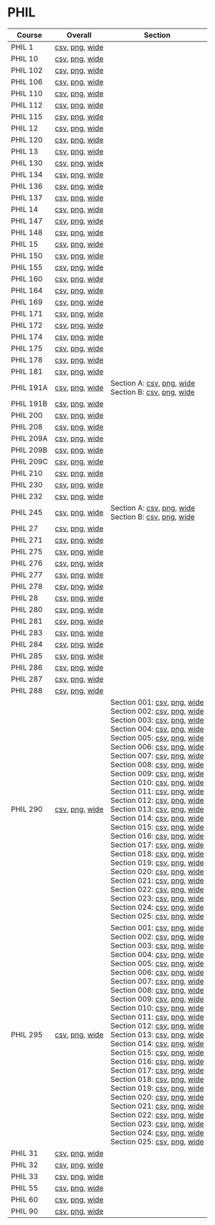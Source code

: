 # PHIL

| Course | Overall | Section |
| ------ | ------- | ------- |
| PHIL 1 | [csv](https://github.com/UCSD-Historical-Enrollment-Data/2024Fall/blob/main/overall/PHIL%201.csv), [png](https://raw.githubusercontent.com/UCSD-Historical-Enrollment-Data/2024Fall/main/plot_overall/PHIL%201.png), [wide](https://raw.githubusercontent.com/UCSD-Historical-Enrollment-Data/2024Fall/main/plot_overall_wide/PHIL%201.png) |  |
| PHIL 10 | [csv](https://github.com/UCSD-Historical-Enrollment-Data/2024Fall/blob/main/overall/PHIL%2010.csv), [png](https://raw.githubusercontent.com/UCSD-Historical-Enrollment-Data/2024Fall/main/plot_overall/PHIL%2010.png), [wide](https://raw.githubusercontent.com/UCSD-Historical-Enrollment-Data/2024Fall/main/plot_overall_wide/PHIL%2010.png) |  |
| PHIL 102 | [csv](https://github.com/UCSD-Historical-Enrollment-Data/2024Fall/blob/main/overall/PHIL%20102.csv), [png](https://raw.githubusercontent.com/UCSD-Historical-Enrollment-Data/2024Fall/main/plot_overall/PHIL%20102.png), [wide](https://raw.githubusercontent.com/UCSD-Historical-Enrollment-Data/2024Fall/main/plot_overall_wide/PHIL%20102.png) |  |
| PHIL 106 | [csv](https://github.com/UCSD-Historical-Enrollment-Data/2024Fall/blob/main/overall/PHIL%20106.csv), [png](https://raw.githubusercontent.com/UCSD-Historical-Enrollment-Data/2024Fall/main/plot_overall/PHIL%20106.png), [wide](https://raw.githubusercontent.com/UCSD-Historical-Enrollment-Data/2024Fall/main/plot_overall_wide/PHIL%20106.png) |  |
| PHIL 110 | [csv](https://github.com/UCSD-Historical-Enrollment-Data/2024Fall/blob/main/overall/PHIL%20110.csv), [png](https://raw.githubusercontent.com/UCSD-Historical-Enrollment-Data/2024Fall/main/plot_overall/PHIL%20110.png), [wide](https://raw.githubusercontent.com/UCSD-Historical-Enrollment-Data/2024Fall/main/plot_overall_wide/PHIL%20110.png) |  |
| PHIL 112 | [csv](https://github.com/UCSD-Historical-Enrollment-Data/2024Fall/blob/main/overall/PHIL%20112.csv), [png](https://raw.githubusercontent.com/UCSD-Historical-Enrollment-Data/2024Fall/main/plot_overall/PHIL%20112.png), [wide](https://raw.githubusercontent.com/UCSD-Historical-Enrollment-Data/2024Fall/main/plot_overall_wide/PHIL%20112.png) |  |
| PHIL 115 | [csv](https://github.com/UCSD-Historical-Enrollment-Data/2024Fall/blob/main/overall/PHIL%20115.csv), [png](https://raw.githubusercontent.com/UCSD-Historical-Enrollment-Data/2024Fall/main/plot_overall/PHIL%20115.png), [wide](https://raw.githubusercontent.com/UCSD-Historical-Enrollment-Data/2024Fall/main/plot_overall_wide/PHIL%20115.png) |  |
| PHIL 12 | [csv](https://github.com/UCSD-Historical-Enrollment-Data/2024Fall/blob/main/overall/PHIL%2012.csv), [png](https://raw.githubusercontent.com/UCSD-Historical-Enrollment-Data/2024Fall/main/plot_overall/PHIL%2012.png), [wide](https://raw.githubusercontent.com/UCSD-Historical-Enrollment-Data/2024Fall/main/plot_overall_wide/PHIL%2012.png) |  |
| PHIL 120 | [csv](https://github.com/UCSD-Historical-Enrollment-Data/2024Fall/blob/main/overall/PHIL%20120.csv), [png](https://raw.githubusercontent.com/UCSD-Historical-Enrollment-Data/2024Fall/main/plot_overall/PHIL%20120.png), [wide](https://raw.githubusercontent.com/UCSD-Historical-Enrollment-Data/2024Fall/main/plot_overall_wide/PHIL%20120.png) |  |
| PHIL 13 | [csv](https://github.com/UCSD-Historical-Enrollment-Data/2024Fall/blob/main/overall/PHIL%2013.csv), [png](https://raw.githubusercontent.com/UCSD-Historical-Enrollment-Data/2024Fall/main/plot_overall/PHIL%2013.png), [wide](https://raw.githubusercontent.com/UCSD-Historical-Enrollment-Data/2024Fall/main/plot_overall_wide/PHIL%2013.png) |  |
| PHIL 130 | [csv](https://github.com/UCSD-Historical-Enrollment-Data/2024Fall/blob/main/overall/PHIL%20130.csv), [png](https://raw.githubusercontent.com/UCSD-Historical-Enrollment-Data/2024Fall/main/plot_overall/PHIL%20130.png), [wide](https://raw.githubusercontent.com/UCSD-Historical-Enrollment-Data/2024Fall/main/plot_overall_wide/PHIL%20130.png) |  |
| PHIL 134 | [csv](https://github.com/UCSD-Historical-Enrollment-Data/2024Fall/blob/main/overall/PHIL%20134.csv), [png](https://raw.githubusercontent.com/UCSD-Historical-Enrollment-Data/2024Fall/main/plot_overall/PHIL%20134.png), [wide](https://raw.githubusercontent.com/UCSD-Historical-Enrollment-Data/2024Fall/main/plot_overall_wide/PHIL%20134.png) |  |
| PHIL 136 | [csv](https://github.com/UCSD-Historical-Enrollment-Data/2024Fall/blob/main/overall/PHIL%20136.csv), [png](https://raw.githubusercontent.com/UCSD-Historical-Enrollment-Data/2024Fall/main/plot_overall/PHIL%20136.png), [wide](https://raw.githubusercontent.com/UCSD-Historical-Enrollment-Data/2024Fall/main/plot_overall_wide/PHIL%20136.png) |  |
| PHIL 137 | [csv](https://github.com/UCSD-Historical-Enrollment-Data/2024Fall/blob/main/overall/PHIL%20137.csv), [png](https://raw.githubusercontent.com/UCSD-Historical-Enrollment-Data/2024Fall/main/plot_overall/PHIL%20137.png), [wide](https://raw.githubusercontent.com/UCSD-Historical-Enrollment-Data/2024Fall/main/plot_overall_wide/PHIL%20137.png) |  |
| PHIL 14 | [csv](https://github.com/UCSD-Historical-Enrollment-Data/2024Fall/blob/main/overall/PHIL%2014.csv), [png](https://raw.githubusercontent.com/UCSD-Historical-Enrollment-Data/2024Fall/main/plot_overall/PHIL%2014.png), [wide](https://raw.githubusercontent.com/UCSD-Historical-Enrollment-Data/2024Fall/main/plot_overall_wide/PHIL%2014.png) |  |
| PHIL 147 | [csv](https://github.com/UCSD-Historical-Enrollment-Data/2024Fall/blob/main/overall/PHIL%20147.csv), [png](https://raw.githubusercontent.com/UCSD-Historical-Enrollment-Data/2024Fall/main/plot_overall/PHIL%20147.png), [wide](https://raw.githubusercontent.com/UCSD-Historical-Enrollment-Data/2024Fall/main/plot_overall_wide/PHIL%20147.png) |  |
| PHIL 148 | [csv](https://github.com/UCSD-Historical-Enrollment-Data/2024Fall/blob/main/overall/PHIL%20148.csv), [png](https://raw.githubusercontent.com/UCSD-Historical-Enrollment-Data/2024Fall/main/plot_overall/PHIL%20148.png), [wide](https://raw.githubusercontent.com/UCSD-Historical-Enrollment-Data/2024Fall/main/plot_overall_wide/PHIL%20148.png) |  |
| PHIL 15 | [csv](https://github.com/UCSD-Historical-Enrollment-Data/2024Fall/blob/main/overall/PHIL%2015.csv), [png](https://raw.githubusercontent.com/UCSD-Historical-Enrollment-Data/2024Fall/main/plot_overall/PHIL%2015.png), [wide](https://raw.githubusercontent.com/UCSD-Historical-Enrollment-Data/2024Fall/main/plot_overall_wide/PHIL%2015.png) |  |
| PHIL 150 | [csv](https://github.com/UCSD-Historical-Enrollment-Data/2024Fall/blob/main/overall/PHIL%20150.csv), [png](https://raw.githubusercontent.com/UCSD-Historical-Enrollment-Data/2024Fall/main/plot_overall/PHIL%20150.png), [wide](https://raw.githubusercontent.com/UCSD-Historical-Enrollment-Data/2024Fall/main/plot_overall_wide/PHIL%20150.png) |  |
| PHIL 155 | [csv](https://github.com/UCSD-Historical-Enrollment-Data/2024Fall/blob/main/overall/PHIL%20155.csv), [png](https://raw.githubusercontent.com/UCSD-Historical-Enrollment-Data/2024Fall/main/plot_overall/PHIL%20155.png), [wide](https://raw.githubusercontent.com/UCSD-Historical-Enrollment-Data/2024Fall/main/plot_overall_wide/PHIL%20155.png) |  |
| PHIL 160 | [csv](https://github.com/UCSD-Historical-Enrollment-Data/2024Fall/blob/main/overall/PHIL%20160.csv), [png](https://raw.githubusercontent.com/UCSD-Historical-Enrollment-Data/2024Fall/main/plot_overall/PHIL%20160.png), [wide](https://raw.githubusercontent.com/UCSD-Historical-Enrollment-Data/2024Fall/main/plot_overall_wide/PHIL%20160.png) |  |
| PHIL 164 | [csv](https://github.com/UCSD-Historical-Enrollment-Data/2024Fall/blob/main/overall/PHIL%20164.csv), [png](https://raw.githubusercontent.com/UCSD-Historical-Enrollment-Data/2024Fall/main/plot_overall/PHIL%20164.png), [wide](https://raw.githubusercontent.com/UCSD-Historical-Enrollment-Data/2024Fall/main/plot_overall_wide/PHIL%20164.png) |  |
| PHIL 169 | [csv](https://github.com/UCSD-Historical-Enrollment-Data/2024Fall/blob/main/overall/PHIL%20169.csv), [png](https://raw.githubusercontent.com/UCSD-Historical-Enrollment-Data/2024Fall/main/plot_overall/PHIL%20169.png), [wide](https://raw.githubusercontent.com/UCSD-Historical-Enrollment-Data/2024Fall/main/plot_overall_wide/PHIL%20169.png) |  |
| PHIL 171 | [csv](https://github.com/UCSD-Historical-Enrollment-Data/2024Fall/blob/main/overall/PHIL%20171.csv), [png](https://raw.githubusercontent.com/UCSD-Historical-Enrollment-Data/2024Fall/main/plot_overall/PHIL%20171.png), [wide](https://raw.githubusercontent.com/UCSD-Historical-Enrollment-Data/2024Fall/main/plot_overall_wide/PHIL%20171.png) |  |
| PHIL 172 | [csv](https://github.com/UCSD-Historical-Enrollment-Data/2024Fall/blob/main/overall/PHIL%20172.csv), [png](https://raw.githubusercontent.com/UCSD-Historical-Enrollment-Data/2024Fall/main/plot_overall/PHIL%20172.png), [wide](https://raw.githubusercontent.com/UCSD-Historical-Enrollment-Data/2024Fall/main/plot_overall_wide/PHIL%20172.png) |  |
| PHIL 174 | [csv](https://github.com/UCSD-Historical-Enrollment-Data/2024Fall/blob/main/overall/PHIL%20174.csv), [png](https://raw.githubusercontent.com/UCSD-Historical-Enrollment-Data/2024Fall/main/plot_overall/PHIL%20174.png), [wide](https://raw.githubusercontent.com/UCSD-Historical-Enrollment-Data/2024Fall/main/plot_overall_wide/PHIL%20174.png) |  |
| PHIL 175 | [csv](https://github.com/UCSD-Historical-Enrollment-Data/2024Fall/blob/main/overall/PHIL%20175.csv), [png](https://raw.githubusercontent.com/UCSD-Historical-Enrollment-Data/2024Fall/main/plot_overall/PHIL%20175.png), [wide](https://raw.githubusercontent.com/UCSD-Historical-Enrollment-Data/2024Fall/main/plot_overall_wide/PHIL%20175.png) |  |
| PHIL 178 | [csv](https://github.com/UCSD-Historical-Enrollment-Data/2024Fall/blob/main/overall/PHIL%20178.csv), [png](https://raw.githubusercontent.com/UCSD-Historical-Enrollment-Data/2024Fall/main/plot_overall/PHIL%20178.png), [wide](https://raw.githubusercontent.com/UCSD-Historical-Enrollment-Data/2024Fall/main/plot_overall_wide/PHIL%20178.png) |  |
| PHIL 181 | [csv](https://github.com/UCSD-Historical-Enrollment-Data/2024Fall/blob/main/overall/PHIL%20181.csv), [png](https://raw.githubusercontent.com/UCSD-Historical-Enrollment-Data/2024Fall/main/plot_overall/PHIL%20181.png), [wide](https://raw.githubusercontent.com/UCSD-Historical-Enrollment-Data/2024Fall/main/plot_overall_wide/PHIL%20181.png) |  |
| PHIL 191A | [csv](https://github.com/UCSD-Historical-Enrollment-Data/2024Fall/blob/main/overall/PHIL%20191A.csv), [png](https://raw.githubusercontent.com/UCSD-Historical-Enrollment-Data/2024Fall/main/plot_overall/PHIL%20191A.png), [wide](https://raw.githubusercontent.com/UCSD-Historical-Enrollment-Data/2024Fall/main/plot_overall_wide/PHIL%20191A.png) | Section A: [csv](https://github.com/UCSD-Historical-Enrollment-Data/2024Fall/blob/main/section/PHIL%20191A_A.csv), [png](https://raw.githubusercontent.com/UCSD-Historical-Enrollment-Data/2024Fall/main/plot_section/PHIL%20191A_A.png), [wide](https://raw.githubusercontent.com/UCSD-Historical-Enrollment-Data/2024Fall/main/plot_section_wide/PHIL%20191A_A.png)<br>Section B: [csv](https://github.com/UCSD-Historical-Enrollment-Data/2024Fall/blob/main/section/PHIL%20191A_B.csv), [png](https://raw.githubusercontent.com/UCSD-Historical-Enrollment-Data/2024Fall/main/plot_section/PHIL%20191A_B.png), [wide](https://raw.githubusercontent.com/UCSD-Historical-Enrollment-Data/2024Fall/main/plot_section_wide/PHIL%20191A_B.png) |
| PHIL 191B | [csv](https://github.com/UCSD-Historical-Enrollment-Data/2024Fall/blob/main/overall/PHIL%20191B.csv), [png](https://raw.githubusercontent.com/UCSD-Historical-Enrollment-Data/2024Fall/main/plot_overall/PHIL%20191B.png), [wide](https://raw.githubusercontent.com/UCSD-Historical-Enrollment-Data/2024Fall/main/plot_overall_wide/PHIL%20191B.png) |  |
| PHIL 200 | [csv](https://github.com/UCSD-Historical-Enrollment-Data/2024Fall/blob/main/overall/PHIL%20200.csv), [png](https://raw.githubusercontent.com/UCSD-Historical-Enrollment-Data/2024Fall/main/plot_overall/PHIL%20200.png), [wide](https://raw.githubusercontent.com/UCSD-Historical-Enrollment-Data/2024Fall/main/plot_overall_wide/PHIL%20200.png) |  |
| PHIL 208 | [csv](https://github.com/UCSD-Historical-Enrollment-Data/2024Fall/blob/main/overall/PHIL%20208.csv), [png](https://raw.githubusercontent.com/UCSD-Historical-Enrollment-Data/2024Fall/main/plot_overall/PHIL%20208.png), [wide](https://raw.githubusercontent.com/UCSD-Historical-Enrollment-Data/2024Fall/main/plot_overall_wide/PHIL%20208.png) |  |
| PHIL 209A | [csv](https://github.com/UCSD-Historical-Enrollment-Data/2024Fall/blob/main/overall/PHIL%20209A.csv), [png](https://raw.githubusercontent.com/UCSD-Historical-Enrollment-Data/2024Fall/main/plot_overall/PHIL%20209A.png), [wide](https://raw.githubusercontent.com/UCSD-Historical-Enrollment-Data/2024Fall/main/plot_overall_wide/PHIL%20209A.png) |  |
| PHIL 209B | [csv](https://github.com/UCSD-Historical-Enrollment-Data/2024Fall/blob/main/overall/PHIL%20209B.csv), [png](https://raw.githubusercontent.com/UCSD-Historical-Enrollment-Data/2024Fall/main/plot_overall/PHIL%20209B.png), [wide](https://raw.githubusercontent.com/UCSD-Historical-Enrollment-Data/2024Fall/main/plot_overall_wide/PHIL%20209B.png) |  |
| PHIL 209C | [csv](https://github.com/UCSD-Historical-Enrollment-Data/2024Fall/blob/main/overall/PHIL%20209C.csv), [png](https://raw.githubusercontent.com/UCSD-Historical-Enrollment-Data/2024Fall/main/plot_overall/PHIL%20209C.png), [wide](https://raw.githubusercontent.com/UCSD-Historical-Enrollment-Data/2024Fall/main/plot_overall_wide/PHIL%20209C.png) |  |
| PHIL 210 | [csv](https://github.com/UCSD-Historical-Enrollment-Data/2024Fall/blob/main/overall/PHIL%20210.csv), [png](https://raw.githubusercontent.com/UCSD-Historical-Enrollment-Data/2024Fall/main/plot_overall/PHIL%20210.png), [wide](https://raw.githubusercontent.com/UCSD-Historical-Enrollment-Data/2024Fall/main/plot_overall_wide/PHIL%20210.png) |  |
| PHIL 230 | [csv](https://github.com/UCSD-Historical-Enrollment-Data/2024Fall/blob/main/overall/PHIL%20230.csv), [png](https://raw.githubusercontent.com/UCSD-Historical-Enrollment-Data/2024Fall/main/plot_overall/PHIL%20230.png), [wide](https://raw.githubusercontent.com/UCSD-Historical-Enrollment-Data/2024Fall/main/plot_overall_wide/PHIL%20230.png) |  |
| PHIL 232 | [csv](https://github.com/UCSD-Historical-Enrollment-Data/2024Fall/blob/main/overall/PHIL%20232.csv), [png](https://raw.githubusercontent.com/UCSD-Historical-Enrollment-Data/2024Fall/main/plot_overall/PHIL%20232.png), [wide](https://raw.githubusercontent.com/UCSD-Historical-Enrollment-Data/2024Fall/main/plot_overall_wide/PHIL%20232.png) |  |
| PHIL 245 | [csv](https://github.com/UCSD-Historical-Enrollment-Data/2024Fall/blob/main/overall/PHIL%20245.csv), [png](https://raw.githubusercontent.com/UCSD-Historical-Enrollment-Data/2024Fall/main/plot_overall/PHIL%20245.png), [wide](https://raw.githubusercontent.com/UCSD-Historical-Enrollment-Data/2024Fall/main/plot_overall_wide/PHIL%20245.png) | Section A: [csv](https://github.com/UCSD-Historical-Enrollment-Data/2024Fall/blob/main/section/PHIL%20245_A.csv), [png](https://raw.githubusercontent.com/UCSD-Historical-Enrollment-Data/2024Fall/main/plot_section/PHIL%20245_A.png), [wide](https://raw.githubusercontent.com/UCSD-Historical-Enrollment-Data/2024Fall/main/plot_section_wide/PHIL%20245_A.png)<br>Section B: [csv](https://github.com/UCSD-Historical-Enrollment-Data/2024Fall/blob/main/section/PHIL%20245_B.csv), [png](https://raw.githubusercontent.com/UCSD-Historical-Enrollment-Data/2024Fall/main/plot_section/PHIL%20245_B.png), [wide](https://raw.githubusercontent.com/UCSD-Historical-Enrollment-Data/2024Fall/main/plot_section_wide/PHIL%20245_B.png) |
| PHIL 27 | [csv](https://github.com/UCSD-Historical-Enrollment-Data/2024Fall/blob/main/overall/PHIL%2027.csv), [png](https://raw.githubusercontent.com/UCSD-Historical-Enrollment-Data/2024Fall/main/plot_overall/PHIL%2027.png), [wide](https://raw.githubusercontent.com/UCSD-Historical-Enrollment-Data/2024Fall/main/plot_overall_wide/PHIL%2027.png) |  |
| PHIL 271 | [csv](https://github.com/UCSD-Historical-Enrollment-Data/2024Fall/blob/main/overall/PHIL%20271.csv), [png](https://raw.githubusercontent.com/UCSD-Historical-Enrollment-Data/2024Fall/main/plot_overall/PHIL%20271.png), [wide](https://raw.githubusercontent.com/UCSD-Historical-Enrollment-Data/2024Fall/main/plot_overall_wide/PHIL%20271.png) |  |
| PHIL 275 | [csv](https://github.com/UCSD-Historical-Enrollment-Data/2024Fall/blob/main/overall/PHIL%20275.csv), [png](https://raw.githubusercontent.com/UCSD-Historical-Enrollment-Data/2024Fall/main/plot_overall/PHIL%20275.png), [wide](https://raw.githubusercontent.com/UCSD-Historical-Enrollment-Data/2024Fall/main/plot_overall_wide/PHIL%20275.png) |  |
| PHIL 276 | [csv](https://github.com/UCSD-Historical-Enrollment-Data/2024Fall/blob/main/overall/PHIL%20276.csv), [png](https://raw.githubusercontent.com/UCSD-Historical-Enrollment-Data/2024Fall/main/plot_overall/PHIL%20276.png), [wide](https://raw.githubusercontent.com/UCSD-Historical-Enrollment-Data/2024Fall/main/plot_overall_wide/PHIL%20276.png) |  |
| PHIL 277 | [csv](https://github.com/UCSD-Historical-Enrollment-Data/2024Fall/blob/main/overall/PHIL%20277.csv), [png](https://raw.githubusercontent.com/UCSD-Historical-Enrollment-Data/2024Fall/main/plot_overall/PHIL%20277.png), [wide](https://raw.githubusercontent.com/UCSD-Historical-Enrollment-Data/2024Fall/main/plot_overall_wide/PHIL%20277.png) |  |
| PHIL 278 | [csv](https://github.com/UCSD-Historical-Enrollment-Data/2024Fall/blob/main/overall/PHIL%20278.csv), [png](https://raw.githubusercontent.com/UCSD-Historical-Enrollment-Data/2024Fall/main/plot_overall/PHIL%20278.png), [wide](https://raw.githubusercontent.com/UCSD-Historical-Enrollment-Data/2024Fall/main/plot_overall_wide/PHIL%20278.png) |  |
| PHIL 28 | [csv](https://github.com/UCSD-Historical-Enrollment-Data/2024Fall/blob/main/overall/PHIL%2028.csv), [png](https://raw.githubusercontent.com/UCSD-Historical-Enrollment-Data/2024Fall/main/plot_overall/PHIL%2028.png), [wide](https://raw.githubusercontent.com/UCSD-Historical-Enrollment-Data/2024Fall/main/plot_overall_wide/PHIL%2028.png) |  |
| PHIL 280 | [csv](https://github.com/UCSD-Historical-Enrollment-Data/2024Fall/blob/main/overall/PHIL%20280.csv), [png](https://raw.githubusercontent.com/UCSD-Historical-Enrollment-Data/2024Fall/main/plot_overall/PHIL%20280.png), [wide](https://raw.githubusercontent.com/UCSD-Historical-Enrollment-Data/2024Fall/main/plot_overall_wide/PHIL%20280.png) |  |
| PHIL 281 | [csv](https://github.com/UCSD-Historical-Enrollment-Data/2024Fall/blob/main/overall/PHIL%20281.csv), [png](https://raw.githubusercontent.com/UCSD-Historical-Enrollment-Data/2024Fall/main/plot_overall/PHIL%20281.png), [wide](https://raw.githubusercontent.com/UCSD-Historical-Enrollment-Data/2024Fall/main/plot_overall_wide/PHIL%20281.png) |  |
| PHIL 283 | [csv](https://github.com/UCSD-Historical-Enrollment-Data/2024Fall/blob/main/overall/PHIL%20283.csv), [png](https://raw.githubusercontent.com/UCSD-Historical-Enrollment-Data/2024Fall/main/plot_overall/PHIL%20283.png), [wide](https://raw.githubusercontent.com/UCSD-Historical-Enrollment-Data/2024Fall/main/plot_overall_wide/PHIL%20283.png) |  |
| PHIL 284 | [csv](https://github.com/UCSD-Historical-Enrollment-Data/2024Fall/blob/main/overall/PHIL%20284.csv), [png](https://raw.githubusercontent.com/UCSD-Historical-Enrollment-Data/2024Fall/main/plot_overall/PHIL%20284.png), [wide](https://raw.githubusercontent.com/UCSD-Historical-Enrollment-Data/2024Fall/main/plot_overall_wide/PHIL%20284.png) |  |
| PHIL 285 | [csv](https://github.com/UCSD-Historical-Enrollment-Data/2024Fall/blob/main/overall/PHIL%20285.csv), [png](https://raw.githubusercontent.com/UCSD-Historical-Enrollment-Data/2024Fall/main/plot_overall/PHIL%20285.png), [wide](https://raw.githubusercontent.com/UCSD-Historical-Enrollment-Data/2024Fall/main/plot_overall_wide/PHIL%20285.png) |  |
| PHIL 286 | [csv](https://github.com/UCSD-Historical-Enrollment-Data/2024Fall/blob/main/overall/PHIL%20286.csv), [png](https://raw.githubusercontent.com/UCSD-Historical-Enrollment-Data/2024Fall/main/plot_overall/PHIL%20286.png), [wide](https://raw.githubusercontent.com/UCSD-Historical-Enrollment-Data/2024Fall/main/plot_overall_wide/PHIL%20286.png) |  |
| PHIL 287 | [csv](https://github.com/UCSD-Historical-Enrollment-Data/2024Fall/blob/main/overall/PHIL%20287.csv), [png](https://raw.githubusercontent.com/UCSD-Historical-Enrollment-Data/2024Fall/main/plot_overall/PHIL%20287.png), [wide](https://raw.githubusercontent.com/UCSD-Historical-Enrollment-Data/2024Fall/main/plot_overall_wide/PHIL%20287.png) |  |
| PHIL 288 | [csv](https://github.com/UCSD-Historical-Enrollment-Data/2024Fall/blob/main/overall/PHIL%20288.csv), [png](https://raw.githubusercontent.com/UCSD-Historical-Enrollment-Data/2024Fall/main/plot_overall/PHIL%20288.png), [wide](https://raw.githubusercontent.com/UCSD-Historical-Enrollment-Data/2024Fall/main/plot_overall_wide/PHIL%20288.png) |  |
| PHIL 290 | [csv](https://github.com/UCSD-Historical-Enrollment-Data/2024Fall/blob/main/overall/PHIL%20290.csv), [png](https://raw.githubusercontent.com/UCSD-Historical-Enrollment-Data/2024Fall/main/plot_overall/PHIL%20290.png), [wide](https://raw.githubusercontent.com/UCSD-Historical-Enrollment-Data/2024Fall/main/plot_overall_wide/PHIL%20290.png) | Section 001: [csv](https://github.com/UCSD-Historical-Enrollment-Data/2024Fall/blob/main/section/PHIL%20290_001.csv), [png](https://raw.githubusercontent.com/UCSD-Historical-Enrollment-Data/2024Fall/main/plot_section/PHIL%20290_001.png), [wide](https://raw.githubusercontent.com/UCSD-Historical-Enrollment-Data/2024Fall/main/plot_section_wide/PHIL%20290_001.png)<br>Section 002: [csv](https://github.com/UCSD-Historical-Enrollment-Data/2024Fall/blob/main/section/PHIL%20290_002.csv), [png](https://raw.githubusercontent.com/UCSD-Historical-Enrollment-Data/2024Fall/main/plot_section/PHIL%20290_002.png), [wide](https://raw.githubusercontent.com/UCSD-Historical-Enrollment-Data/2024Fall/main/plot_section_wide/PHIL%20290_002.png)<br>Section 003: [csv](https://github.com/UCSD-Historical-Enrollment-Data/2024Fall/blob/main/section/PHIL%20290_003.csv), [png](https://raw.githubusercontent.com/UCSD-Historical-Enrollment-Data/2024Fall/main/plot_section/PHIL%20290_003.png), [wide](https://raw.githubusercontent.com/UCSD-Historical-Enrollment-Data/2024Fall/main/plot_section_wide/PHIL%20290_003.png)<br>Section 004: [csv](https://github.com/UCSD-Historical-Enrollment-Data/2024Fall/blob/main/section/PHIL%20290_004.csv), [png](https://raw.githubusercontent.com/UCSD-Historical-Enrollment-Data/2024Fall/main/plot_section/PHIL%20290_004.png), [wide](https://raw.githubusercontent.com/UCSD-Historical-Enrollment-Data/2024Fall/main/plot_section_wide/PHIL%20290_004.png)<br>Section 005: [csv](https://github.com/UCSD-Historical-Enrollment-Data/2024Fall/blob/main/section/PHIL%20290_005.csv), [png](https://raw.githubusercontent.com/UCSD-Historical-Enrollment-Data/2024Fall/main/plot_section/PHIL%20290_005.png), [wide](https://raw.githubusercontent.com/UCSD-Historical-Enrollment-Data/2024Fall/main/plot_section_wide/PHIL%20290_005.png)<br>Section 006: [csv](https://github.com/UCSD-Historical-Enrollment-Data/2024Fall/blob/main/section/PHIL%20290_006.csv), [png](https://raw.githubusercontent.com/UCSD-Historical-Enrollment-Data/2024Fall/main/plot_section/PHIL%20290_006.png), [wide](https://raw.githubusercontent.com/UCSD-Historical-Enrollment-Data/2024Fall/main/plot_section_wide/PHIL%20290_006.png)<br>Section 007: [csv](https://github.com/UCSD-Historical-Enrollment-Data/2024Fall/blob/main/section/PHIL%20290_007.csv), [png](https://raw.githubusercontent.com/UCSD-Historical-Enrollment-Data/2024Fall/main/plot_section/PHIL%20290_007.png), [wide](https://raw.githubusercontent.com/UCSD-Historical-Enrollment-Data/2024Fall/main/plot_section_wide/PHIL%20290_007.png)<br>Section 008: [csv](https://github.com/UCSD-Historical-Enrollment-Data/2024Fall/blob/main/section/PHIL%20290_008.csv), [png](https://raw.githubusercontent.com/UCSD-Historical-Enrollment-Data/2024Fall/main/plot_section/PHIL%20290_008.png), [wide](https://raw.githubusercontent.com/UCSD-Historical-Enrollment-Data/2024Fall/main/plot_section_wide/PHIL%20290_008.png)<br>Section 009: [csv](https://github.com/UCSD-Historical-Enrollment-Data/2024Fall/blob/main/section/PHIL%20290_009.csv), [png](https://raw.githubusercontent.com/UCSD-Historical-Enrollment-Data/2024Fall/main/plot_section/PHIL%20290_009.png), [wide](https://raw.githubusercontent.com/UCSD-Historical-Enrollment-Data/2024Fall/main/plot_section_wide/PHIL%20290_009.png)<br>Section 010: [csv](https://github.com/UCSD-Historical-Enrollment-Data/2024Fall/blob/main/section/PHIL%20290_010.csv), [png](https://raw.githubusercontent.com/UCSD-Historical-Enrollment-Data/2024Fall/main/plot_section/PHIL%20290_010.png), [wide](https://raw.githubusercontent.com/UCSD-Historical-Enrollment-Data/2024Fall/main/plot_section_wide/PHIL%20290_010.png)<br>Section 011: [csv](https://github.com/UCSD-Historical-Enrollment-Data/2024Fall/blob/main/section/PHIL%20290_011.csv), [png](https://raw.githubusercontent.com/UCSD-Historical-Enrollment-Data/2024Fall/main/plot_section/PHIL%20290_011.png), [wide](https://raw.githubusercontent.com/UCSD-Historical-Enrollment-Data/2024Fall/main/plot_section_wide/PHIL%20290_011.png)<br>Section 012: [csv](https://github.com/UCSD-Historical-Enrollment-Data/2024Fall/blob/main/section/PHIL%20290_012.csv), [png](https://raw.githubusercontent.com/UCSD-Historical-Enrollment-Data/2024Fall/main/plot_section/PHIL%20290_012.png), [wide](https://raw.githubusercontent.com/UCSD-Historical-Enrollment-Data/2024Fall/main/plot_section_wide/PHIL%20290_012.png)<br>Section 013: [csv](https://github.com/UCSD-Historical-Enrollment-Data/2024Fall/blob/main/section/PHIL%20290_013.csv), [png](https://raw.githubusercontent.com/UCSD-Historical-Enrollment-Data/2024Fall/main/plot_section/PHIL%20290_013.png), [wide](https://raw.githubusercontent.com/UCSD-Historical-Enrollment-Data/2024Fall/main/plot_section_wide/PHIL%20290_013.png)<br>Section 014: [csv](https://github.com/UCSD-Historical-Enrollment-Data/2024Fall/blob/main/section/PHIL%20290_014.csv), [png](https://raw.githubusercontent.com/UCSD-Historical-Enrollment-Data/2024Fall/main/plot_section/PHIL%20290_014.png), [wide](https://raw.githubusercontent.com/UCSD-Historical-Enrollment-Data/2024Fall/main/plot_section_wide/PHIL%20290_014.png)<br>Section 015: [csv](https://github.com/UCSD-Historical-Enrollment-Data/2024Fall/blob/main/section/PHIL%20290_015.csv), [png](https://raw.githubusercontent.com/UCSD-Historical-Enrollment-Data/2024Fall/main/plot_section/PHIL%20290_015.png), [wide](https://raw.githubusercontent.com/UCSD-Historical-Enrollment-Data/2024Fall/main/plot_section_wide/PHIL%20290_015.png)<br>Section 016: [csv](https://github.com/UCSD-Historical-Enrollment-Data/2024Fall/blob/main/section/PHIL%20290_016.csv), [png](https://raw.githubusercontent.com/UCSD-Historical-Enrollment-Data/2024Fall/main/plot_section/PHIL%20290_016.png), [wide](https://raw.githubusercontent.com/UCSD-Historical-Enrollment-Data/2024Fall/main/plot_section_wide/PHIL%20290_016.png)<br>Section 017: [csv](https://github.com/UCSD-Historical-Enrollment-Data/2024Fall/blob/main/section/PHIL%20290_017.csv), [png](https://raw.githubusercontent.com/UCSD-Historical-Enrollment-Data/2024Fall/main/plot_section/PHIL%20290_017.png), [wide](https://raw.githubusercontent.com/UCSD-Historical-Enrollment-Data/2024Fall/main/plot_section_wide/PHIL%20290_017.png)<br>Section 018: [csv](https://github.com/UCSD-Historical-Enrollment-Data/2024Fall/blob/main/section/PHIL%20290_018.csv), [png](https://raw.githubusercontent.com/UCSD-Historical-Enrollment-Data/2024Fall/main/plot_section/PHIL%20290_018.png), [wide](https://raw.githubusercontent.com/UCSD-Historical-Enrollment-Data/2024Fall/main/plot_section_wide/PHIL%20290_018.png)<br>Section 019: [csv](https://github.com/UCSD-Historical-Enrollment-Data/2024Fall/blob/main/section/PHIL%20290_019.csv), [png](https://raw.githubusercontent.com/UCSD-Historical-Enrollment-Data/2024Fall/main/plot_section/PHIL%20290_019.png), [wide](https://raw.githubusercontent.com/UCSD-Historical-Enrollment-Data/2024Fall/main/plot_section_wide/PHIL%20290_019.png)<br>Section 020: [csv](https://github.com/UCSD-Historical-Enrollment-Data/2024Fall/blob/main/section/PHIL%20290_020.csv), [png](https://raw.githubusercontent.com/UCSD-Historical-Enrollment-Data/2024Fall/main/plot_section/PHIL%20290_020.png), [wide](https://raw.githubusercontent.com/UCSD-Historical-Enrollment-Data/2024Fall/main/plot_section_wide/PHIL%20290_020.png)<br>Section 021: [csv](https://github.com/UCSD-Historical-Enrollment-Data/2024Fall/blob/main/section/PHIL%20290_021.csv), [png](https://raw.githubusercontent.com/UCSD-Historical-Enrollment-Data/2024Fall/main/plot_section/PHIL%20290_021.png), [wide](https://raw.githubusercontent.com/UCSD-Historical-Enrollment-Data/2024Fall/main/plot_section_wide/PHIL%20290_021.png)<br>Section 022: [csv](https://github.com/UCSD-Historical-Enrollment-Data/2024Fall/blob/main/section/PHIL%20290_022.csv), [png](https://raw.githubusercontent.com/UCSD-Historical-Enrollment-Data/2024Fall/main/plot_section/PHIL%20290_022.png), [wide](https://raw.githubusercontent.com/UCSD-Historical-Enrollment-Data/2024Fall/main/plot_section_wide/PHIL%20290_022.png)<br>Section 023: [csv](https://github.com/UCSD-Historical-Enrollment-Data/2024Fall/blob/main/section/PHIL%20290_023.csv), [png](https://raw.githubusercontent.com/UCSD-Historical-Enrollment-Data/2024Fall/main/plot_section/PHIL%20290_023.png), [wide](https://raw.githubusercontent.com/UCSD-Historical-Enrollment-Data/2024Fall/main/plot_section_wide/PHIL%20290_023.png)<br>Section 024: [csv](https://github.com/UCSD-Historical-Enrollment-Data/2024Fall/blob/main/section/PHIL%20290_024.csv), [png](https://raw.githubusercontent.com/UCSD-Historical-Enrollment-Data/2024Fall/main/plot_section/PHIL%20290_024.png), [wide](https://raw.githubusercontent.com/UCSD-Historical-Enrollment-Data/2024Fall/main/plot_section_wide/PHIL%20290_024.png)<br>Section 025: [csv](https://github.com/UCSD-Historical-Enrollment-Data/2024Fall/blob/main/section/PHIL%20290_025.csv), [png](https://raw.githubusercontent.com/UCSD-Historical-Enrollment-Data/2024Fall/main/plot_section/PHIL%20290_025.png), [wide](https://raw.githubusercontent.com/UCSD-Historical-Enrollment-Data/2024Fall/main/plot_section_wide/PHIL%20290_025.png) |
| PHIL 295 | [csv](https://github.com/UCSD-Historical-Enrollment-Data/2024Fall/blob/main/overall/PHIL%20295.csv), [png](https://raw.githubusercontent.com/UCSD-Historical-Enrollment-Data/2024Fall/main/plot_overall/PHIL%20295.png), [wide](https://raw.githubusercontent.com/UCSD-Historical-Enrollment-Data/2024Fall/main/plot_overall_wide/PHIL%20295.png) | Section 001: [csv](https://github.com/UCSD-Historical-Enrollment-Data/2024Fall/blob/main/section/PHIL%20295_001.csv), [png](https://raw.githubusercontent.com/UCSD-Historical-Enrollment-Data/2024Fall/main/plot_section/PHIL%20295_001.png), [wide](https://raw.githubusercontent.com/UCSD-Historical-Enrollment-Data/2024Fall/main/plot_section_wide/PHIL%20295_001.png)<br>Section 002: [csv](https://github.com/UCSD-Historical-Enrollment-Data/2024Fall/blob/main/section/PHIL%20295_002.csv), [png](https://raw.githubusercontent.com/UCSD-Historical-Enrollment-Data/2024Fall/main/plot_section/PHIL%20295_002.png), [wide](https://raw.githubusercontent.com/UCSD-Historical-Enrollment-Data/2024Fall/main/plot_section_wide/PHIL%20295_002.png)<br>Section 003: [csv](https://github.com/UCSD-Historical-Enrollment-Data/2024Fall/blob/main/section/PHIL%20295_003.csv), [png](https://raw.githubusercontent.com/UCSD-Historical-Enrollment-Data/2024Fall/main/plot_section/PHIL%20295_003.png), [wide](https://raw.githubusercontent.com/UCSD-Historical-Enrollment-Data/2024Fall/main/plot_section_wide/PHIL%20295_003.png)<br>Section 004: [csv](https://github.com/UCSD-Historical-Enrollment-Data/2024Fall/blob/main/section/PHIL%20295_004.csv), [png](https://raw.githubusercontent.com/UCSD-Historical-Enrollment-Data/2024Fall/main/plot_section/PHIL%20295_004.png), [wide](https://raw.githubusercontent.com/UCSD-Historical-Enrollment-Data/2024Fall/main/plot_section_wide/PHIL%20295_004.png)<br>Section 005: [csv](https://github.com/UCSD-Historical-Enrollment-Data/2024Fall/blob/main/section/PHIL%20295_005.csv), [png](https://raw.githubusercontent.com/UCSD-Historical-Enrollment-Data/2024Fall/main/plot_section/PHIL%20295_005.png), [wide](https://raw.githubusercontent.com/UCSD-Historical-Enrollment-Data/2024Fall/main/plot_section_wide/PHIL%20295_005.png)<br>Section 006: [csv](https://github.com/UCSD-Historical-Enrollment-Data/2024Fall/blob/main/section/PHIL%20295_006.csv), [png](https://raw.githubusercontent.com/UCSD-Historical-Enrollment-Data/2024Fall/main/plot_section/PHIL%20295_006.png), [wide](https://raw.githubusercontent.com/UCSD-Historical-Enrollment-Data/2024Fall/main/plot_section_wide/PHIL%20295_006.png)<br>Section 007: [csv](https://github.com/UCSD-Historical-Enrollment-Data/2024Fall/blob/main/section/PHIL%20295_007.csv), [png](https://raw.githubusercontent.com/UCSD-Historical-Enrollment-Data/2024Fall/main/plot_section/PHIL%20295_007.png), [wide](https://raw.githubusercontent.com/UCSD-Historical-Enrollment-Data/2024Fall/main/plot_section_wide/PHIL%20295_007.png)<br>Section 008: [csv](https://github.com/UCSD-Historical-Enrollment-Data/2024Fall/blob/main/section/PHIL%20295_008.csv), [png](https://raw.githubusercontent.com/UCSD-Historical-Enrollment-Data/2024Fall/main/plot_section/PHIL%20295_008.png), [wide](https://raw.githubusercontent.com/UCSD-Historical-Enrollment-Data/2024Fall/main/plot_section_wide/PHIL%20295_008.png)<br>Section 009: [csv](https://github.com/UCSD-Historical-Enrollment-Data/2024Fall/blob/main/section/PHIL%20295_009.csv), [png](https://raw.githubusercontent.com/UCSD-Historical-Enrollment-Data/2024Fall/main/plot_section/PHIL%20295_009.png), [wide](https://raw.githubusercontent.com/UCSD-Historical-Enrollment-Data/2024Fall/main/plot_section_wide/PHIL%20295_009.png)<br>Section 010: [csv](https://github.com/UCSD-Historical-Enrollment-Data/2024Fall/blob/main/section/PHIL%20295_010.csv), [png](https://raw.githubusercontent.com/UCSD-Historical-Enrollment-Data/2024Fall/main/plot_section/PHIL%20295_010.png), [wide](https://raw.githubusercontent.com/UCSD-Historical-Enrollment-Data/2024Fall/main/plot_section_wide/PHIL%20295_010.png)<br>Section 011: [csv](https://github.com/UCSD-Historical-Enrollment-Data/2024Fall/blob/main/section/PHIL%20295_011.csv), [png](https://raw.githubusercontent.com/UCSD-Historical-Enrollment-Data/2024Fall/main/plot_section/PHIL%20295_011.png), [wide](https://raw.githubusercontent.com/UCSD-Historical-Enrollment-Data/2024Fall/main/plot_section_wide/PHIL%20295_011.png)<br>Section 012: [csv](https://github.com/UCSD-Historical-Enrollment-Data/2024Fall/blob/main/section/PHIL%20295_012.csv), [png](https://raw.githubusercontent.com/UCSD-Historical-Enrollment-Data/2024Fall/main/plot_section/PHIL%20295_012.png), [wide](https://raw.githubusercontent.com/UCSD-Historical-Enrollment-Data/2024Fall/main/plot_section_wide/PHIL%20295_012.png)<br>Section 013: [csv](https://github.com/UCSD-Historical-Enrollment-Data/2024Fall/blob/main/section/PHIL%20295_013.csv), [png](https://raw.githubusercontent.com/UCSD-Historical-Enrollment-Data/2024Fall/main/plot_section/PHIL%20295_013.png), [wide](https://raw.githubusercontent.com/UCSD-Historical-Enrollment-Data/2024Fall/main/plot_section_wide/PHIL%20295_013.png)<br>Section 014: [csv](https://github.com/UCSD-Historical-Enrollment-Data/2024Fall/blob/main/section/PHIL%20295_014.csv), [png](https://raw.githubusercontent.com/UCSD-Historical-Enrollment-Data/2024Fall/main/plot_section/PHIL%20295_014.png), [wide](https://raw.githubusercontent.com/UCSD-Historical-Enrollment-Data/2024Fall/main/plot_section_wide/PHIL%20295_014.png)<br>Section 015: [csv](https://github.com/UCSD-Historical-Enrollment-Data/2024Fall/blob/main/section/PHIL%20295_015.csv), [png](https://raw.githubusercontent.com/UCSD-Historical-Enrollment-Data/2024Fall/main/plot_section/PHIL%20295_015.png), [wide](https://raw.githubusercontent.com/UCSD-Historical-Enrollment-Data/2024Fall/main/plot_section_wide/PHIL%20295_015.png)<br>Section 016: [csv](https://github.com/UCSD-Historical-Enrollment-Data/2024Fall/blob/main/section/PHIL%20295_016.csv), [png](https://raw.githubusercontent.com/UCSD-Historical-Enrollment-Data/2024Fall/main/plot_section/PHIL%20295_016.png), [wide](https://raw.githubusercontent.com/UCSD-Historical-Enrollment-Data/2024Fall/main/plot_section_wide/PHIL%20295_016.png)<br>Section 017: [csv](https://github.com/UCSD-Historical-Enrollment-Data/2024Fall/blob/main/section/PHIL%20295_017.csv), [png](https://raw.githubusercontent.com/UCSD-Historical-Enrollment-Data/2024Fall/main/plot_section/PHIL%20295_017.png), [wide](https://raw.githubusercontent.com/UCSD-Historical-Enrollment-Data/2024Fall/main/plot_section_wide/PHIL%20295_017.png)<br>Section 018: [csv](https://github.com/UCSD-Historical-Enrollment-Data/2024Fall/blob/main/section/PHIL%20295_018.csv), [png](https://raw.githubusercontent.com/UCSD-Historical-Enrollment-Data/2024Fall/main/plot_section/PHIL%20295_018.png), [wide](https://raw.githubusercontent.com/UCSD-Historical-Enrollment-Data/2024Fall/main/plot_section_wide/PHIL%20295_018.png)<br>Section 019: [csv](https://github.com/UCSD-Historical-Enrollment-Data/2024Fall/blob/main/section/PHIL%20295_019.csv), [png](https://raw.githubusercontent.com/UCSD-Historical-Enrollment-Data/2024Fall/main/plot_section/PHIL%20295_019.png), [wide](https://raw.githubusercontent.com/UCSD-Historical-Enrollment-Data/2024Fall/main/plot_section_wide/PHIL%20295_019.png)<br>Section 020: [csv](https://github.com/UCSD-Historical-Enrollment-Data/2024Fall/blob/main/section/PHIL%20295_020.csv), [png](https://raw.githubusercontent.com/UCSD-Historical-Enrollment-Data/2024Fall/main/plot_section/PHIL%20295_020.png), [wide](https://raw.githubusercontent.com/UCSD-Historical-Enrollment-Data/2024Fall/main/plot_section_wide/PHIL%20295_020.png)<br>Section 021: [csv](https://github.com/UCSD-Historical-Enrollment-Data/2024Fall/blob/main/section/PHIL%20295_021.csv), [png](https://raw.githubusercontent.com/UCSD-Historical-Enrollment-Data/2024Fall/main/plot_section/PHIL%20295_021.png), [wide](https://raw.githubusercontent.com/UCSD-Historical-Enrollment-Data/2024Fall/main/plot_section_wide/PHIL%20295_021.png)<br>Section 022: [csv](https://github.com/UCSD-Historical-Enrollment-Data/2024Fall/blob/main/section/PHIL%20295_022.csv), [png](https://raw.githubusercontent.com/UCSD-Historical-Enrollment-Data/2024Fall/main/plot_section/PHIL%20295_022.png), [wide](https://raw.githubusercontent.com/UCSD-Historical-Enrollment-Data/2024Fall/main/plot_section_wide/PHIL%20295_022.png)<br>Section 023: [csv](https://github.com/UCSD-Historical-Enrollment-Data/2024Fall/blob/main/section/PHIL%20295_023.csv), [png](https://raw.githubusercontent.com/UCSD-Historical-Enrollment-Data/2024Fall/main/plot_section/PHIL%20295_023.png), [wide](https://raw.githubusercontent.com/UCSD-Historical-Enrollment-Data/2024Fall/main/plot_section_wide/PHIL%20295_023.png)<br>Section 024: [csv](https://github.com/UCSD-Historical-Enrollment-Data/2024Fall/blob/main/section/PHIL%20295_024.csv), [png](https://raw.githubusercontent.com/UCSD-Historical-Enrollment-Data/2024Fall/main/plot_section/PHIL%20295_024.png), [wide](https://raw.githubusercontent.com/UCSD-Historical-Enrollment-Data/2024Fall/main/plot_section_wide/PHIL%20295_024.png)<br>Section 025: [csv](https://github.com/UCSD-Historical-Enrollment-Data/2024Fall/blob/main/section/PHIL%20295_025.csv), [png](https://raw.githubusercontent.com/UCSD-Historical-Enrollment-Data/2024Fall/main/plot_section/PHIL%20295_025.png), [wide](https://raw.githubusercontent.com/UCSD-Historical-Enrollment-Data/2024Fall/main/plot_section_wide/PHIL%20295_025.png) |
| PHIL 31 | [csv](https://github.com/UCSD-Historical-Enrollment-Data/2024Fall/blob/main/overall/PHIL%2031.csv), [png](https://raw.githubusercontent.com/UCSD-Historical-Enrollment-Data/2024Fall/main/plot_overall/PHIL%2031.png), [wide](https://raw.githubusercontent.com/UCSD-Historical-Enrollment-Data/2024Fall/main/plot_overall_wide/PHIL%2031.png) |  |
| PHIL 32 | [csv](https://github.com/UCSD-Historical-Enrollment-Data/2024Fall/blob/main/overall/PHIL%2032.csv), [png](https://raw.githubusercontent.com/UCSD-Historical-Enrollment-Data/2024Fall/main/plot_overall/PHIL%2032.png), [wide](https://raw.githubusercontent.com/UCSD-Historical-Enrollment-Data/2024Fall/main/plot_overall_wide/PHIL%2032.png) |  |
| PHIL 33 | [csv](https://github.com/UCSD-Historical-Enrollment-Data/2024Fall/blob/main/overall/PHIL%2033.csv), [png](https://raw.githubusercontent.com/UCSD-Historical-Enrollment-Data/2024Fall/main/plot_overall/PHIL%2033.png), [wide](https://raw.githubusercontent.com/UCSD-Historical-Enrollment-Data/2024Fall/main/plot_overall_wide/PHIL%2033.png) |  |
| PHIL 55 | [csv](https://github.com/UCSD-Historical-Enrollment-Data/2024Fall/blob/main/overall/PHIL%2055.csv), [png](https://raw.githubusercontent.com/UCSD-Historical-Enrollment-Data/2024Fall/main/plot_overall/PHIL%2055.png), [wide](https://raw.githubusercontent.com/UCSD-Historical-Enrollment-Data/2024Fall/main/plot_overall_wide/PHIL%2055.png) |  |
| PHIL 60 | [csv](https://github.com/UCSD-Historical-Enrollment-Data/2024Fall/blob/main/overall/PHIL%2060.csv), [png](https://raw.githubusercontent.com/UCSD-Historical-Enrollment-Data/2024Fall/main/plot_overall/PHIL%2060.png), [wide](https://raw.githubusercontent.com/UCSD-Historical-Enrollment-Data/2024Fall/main/plot_overall_wide/PHIL%2060.png) |  |
| PHIL 90 | [csv](https://github.com/UCSD-Historical-Enrollment-Data/2024Fall/blob/main/overall/PHIL%2090.csv), [png](https://raw.githubusercontent.com/UCSD-Historical-Enrollment-Data/2024Fall/main/plot_overall/PHIL%2090.png), [wide](https://raw.githubusercontent.com/UCSD-Historical-Enrollment-Data/2024Fall/main/plot_overall_wide/PHIL%2090.png) |  |
